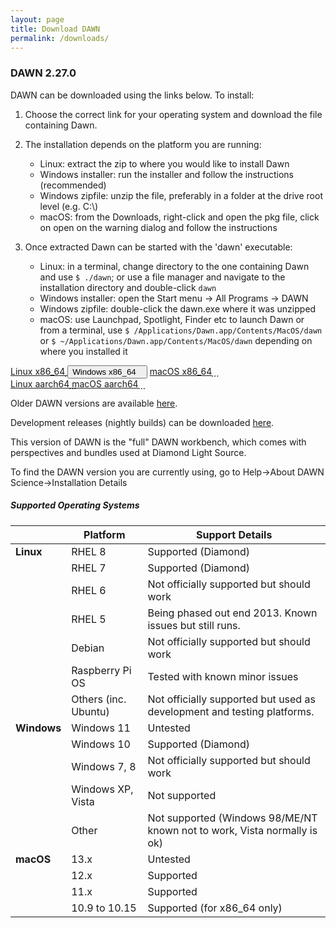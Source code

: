 ```yaml
---
layout: page
title: Download DAWN
permalink: /downloads/
---
```

### DAWN 2.27.0


DAWN can be downloaded using the links below. To install:

1. Choose the correct link for your operating system and download the file containing Dawn.

2. The installation depends on the platform you are running:

    * Linux: extract the zip to where you would like to install Dawn
    * Windows installer: run the installer and follow the instructions (recommended)
    * Windows zipfile: unzip the file, preferably in a folder at the drive root level (e.g. C:\\)
    * macOS: from the Downloads, right-click and open the pkg file, click on open on the warning dialog and follow the instructions

3. Once extracted Dawn can be started with the 'dawn' executable:

    * Linux: in a terminal, change directory to the one containing Dawn and use `$ ./dawn`;
    or use a file manager and navigate to the installation directory and double-click `dawn`
    * Windows installer: open the Start menu &rarr; All Programs &rarr; DAWN
    * Windows zipfile: double-click the dawn.exe where it was unzipped
    * macOS: use Launchpad, Spotlight, Finder etc to launch Dawn or from a terminal, use `$ /Applications/Dawn.app/Contents/MacOS/dawn`
    or `$ ~/Applications/Dawn.app/Contents/MacOS/dawn` depending on where you installed it

<script>
	function showHide(elementId){
		var element = document.getElementById(elementId);
		if(element.style.display == 'none'){
			element.style.display = 'block';
		} else {
			element.style.display = 'none';
		}
	}
</script>
<div class="row center">
	<a href="https://alfred.diamond.ac.uk/DawnDiamond/2.27/downloads/builds-release/DawnDiamond-2.27.0.v20220914-0937-linux.x86_64.zip" class="btn-large waves-effect" onclick="trackOutboundLink('https://alfred.diamond.ac.uk/DawnDiamond/2.27/downloads/builds-release/DawnDiamond-2.27.0.v20220914-0937-linux.x86_64.zip'); return false;">
		Linux x86_64<i class="material-icons right">&#xE2C4;</i>
	</a>
	<button type="button" class="btn-large waves-effect" onclick="showHide('winExeOrZip')">
		Windows x86_64<i class="material-icons right">&#xE2C4;</i>
	</button>
	<a href="https://alfred.diamond.ac.uk/DawnDiamond/2.27/downloads/builds-release/DawnDiamond-2.27.0.v20220914-0937-macosx.x86_64." class="btn-large waves-effect" onclick="trackOutboundLink('https://alfred.diamond.ac.uk/DawnDiamond/2.27/downloads/builds-release/DawnDiamond-2.27.0.v20220914-0937-macosx.x86_64.pkg'); return false;">
		macOS x86_64<i class="material-icons right">&#xE2C4;</i>
	</a>
</div>

<div id="winExeOrZip" class="row center" style="display: none">
	<a href="https://alfred.diamond.ac.uk/DawnDiamond/2.27/downloads/builds-release/DawnDiamond-2.27.0.v20220914-0937-win32.x86_64-inst.exe" class="btn-large waves-effect" onclick="trackOutboundLink('https://alfred.diamond.ac.uk/DawnDiamond/2.27/downloads/builds-release/DawnDiamond-2.27.0.v20220914-0937-win32.x86_64-inst.exe'); return false;">
		EXE<i class="material-icons right">&#xE2C4;</i>
	</a>
	<a href="https://alfred.diamond.ac.uk/DawnDiamond/2.27/downloads/builds-release/DawnDiamond-2.27.0.v20220914-0937-win32.x86_64.zip" class="btn-large waves-effect" onclick="trackOutboundLink('https://alfred.diamond.ac.uk/DawnDiamond/2.27/downloads/builds-release/DawnDiamond-2.27.0.v20220914-0937-win32.x86_64.zip'); return false;">
		ZIP<i class="material-icons right">&#xE2C4;</i>
	</a>
</div>

<div class="row center">
	<a href="https://alfred.diamond.ac.uk/DawnDiamond/2.27/downloads/builds-release/DawnDiamond-2.27.0.v20220914-0937-linux.aarch64.zip" class="btn-large waves-effect" onclick="trackOutboundLink('https://alfred.diamond.ac.uk/DawnDiamond/2.27/downloads/builds-release/DawnDiamond-2.27.0.v20220914-0937-linux.aarch64.zip'); return false;">
		Linux aarch64<i class="material-icons right">&#xE2C4;</i>
	</a>
	<a href="https://alfred.diamond.ac.uk/DawnDiamond/2.27/downloads/builds-release/DawnDiamond-2.27.0.v20220914-0937-macosx.aarch64.pkg" class="btn-large waves-effect" onclick="trackOutboundLink('https://alfred.diamond.ac.uk/DawnDiamond/2.27/downloads/builds-release/DawnDiamond-2.27.0.v20220914-0937-macosx.aarch64.pkg'); return false;">
		macOS aarch64<i class="material-icons right">&#xE2C4;</i>
	</a>
</div>

Older DAWN versions are available [here](https://alfred.diamond.ac.uk/DawnDiamond/).

Development releases (nightly builds) can be downloaded [here](https://alfred.diamond.ac.uk/DawnDiamond/master/downloads/builds-snapshot/).

This version of DAWN is the "full" DAWN workbench, which comes with perspectives and bundles used at Diamond Light Source.

To find the DAWN version you are currently using, go to Help&rarr;About DAWN Science&rarr;Installation Details

##### Supported Operating Systems

|               | Platform             | Support Details                                                          |
|---------------|----------------------|--------------------------------------------------------------------------|
| **Linux**     | RHEL 8               | Supported (Diamond)                                                      |
|               | RHEL 7               | Supported (Diamond)                                                      |
|               | RHEL 6               | Not officially supported but should work                                 |
|               | RHEL 5               | Being phased out end 2013. Known issues but still runs.                  |
|               | Debian               | Not officially supported but should work                                 |
|               | Raspberry Pi OS      | Tested with known minor issues                                           |
|               | Others (inc. Ubuntu) | Not officially supported but used as development and testing platforms.  |
| **Windows**   | Windows 11           | Untested                                                                 |
|               | Windows 10           | Supported (Diamond)                                                      |
|               | Windows 7, 8         | Not officially supported but should work                                 |
|               | Windows XP, Vista    | Not supported                                                            |
|               | Other                | Not supported (Windows 98/ME/NT known not to work, Vista normally is ok) |
| **macOS**     | 13.x                 | Untested                                                                 |
|               | 12.x                 | Supported                                                                |
|               | 11.x                 | Supported                                                                |
|               | 10.9 to 10.15        | Supported (for x86_64 only)                                              |

